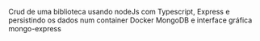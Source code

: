 Crud de uma biblioteca usando nodeJs com Typescript, Express e persistindo os dados num container Docker MongoDB e interface gráfica mongo-express
